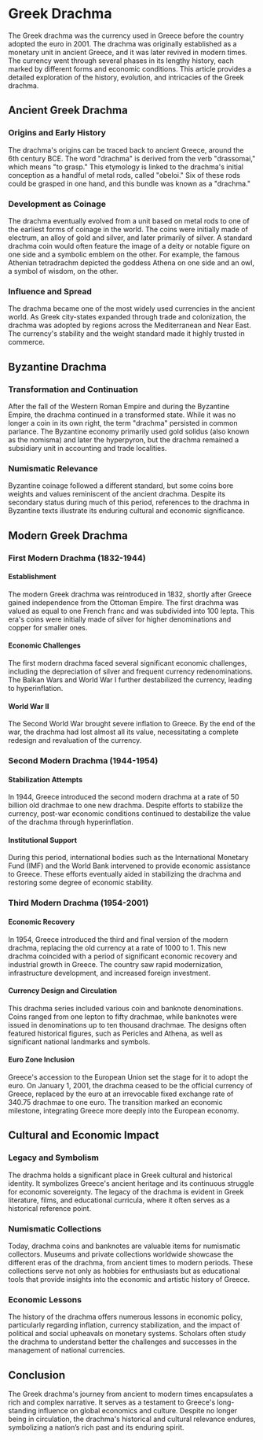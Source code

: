 # Greek Drachma

The Greek drachma was the currency used in Greece before the country adopted the euro in 2001. The drachma was originally established as a monetary unit in ancient Greece, and it was later revived in modern times. The currency went through several phases in its lengthy history, each marked by different forms and economic conditions. This article provides a detailed exploration of the history, evolution, and intricacies of the Greek drachma.

## Ancient Greek Drachma

### Origins and Early History

The drachma's origins can be traced back to ancient Greece, around the 6th century BCE. The word "drachma" is derived from the verb "drassomai," which means "to grasp." This etymology is linked to the drachma's initial conception as a handful of metal rods, called "obeloi." Six of these rods could be grasped in one hand, and this bundle was known as a "drachma." 

### Development as Coinage

The drachma eventually evolved from a unit based on metal rods to one of the earliest forms of coinage in the world. The coins were initially made of electrum, an alloy of gold and silver, and later primarily of silver. A standard drachma coin would often feature the image of a deity or notable figure on one side and a symbolic emblem on the other. For example, the famous Athenian tetradrachm depicted the goddess Athena on one side and an owl, a symbol of wisdom, on the other.

### Influence and Spread

The drachma became one of the most widely used currencies in the ancient world. As Greek city-states expanded through trade and colonization, the drachma was adopted by regions across the Mediterranean and Near East. The currency's stability and the weight standard made it highly trusted in commerce.

## Byzantine Drachma

### Transformation and Continuation

After the fall of the Western Roman Empire and during the Byzantine Empire, the drachma continued in a transformed state. While it was no longer a coin in its own right, the term "drachma" persisted in common parlance. The Byzantine economy primarily used gold solidus (also known as the nomisma) and later the hyperpyron, but the drachma remained a subsidiary unit in accounting and trade localities.

### Numismatic Relevance

Byzantine coinage followed a different standard, but some coins bore weights and values reminiscent of the ancient drachma. Despite its secondary status during much of this period, references to the drachma in Byzantine texts illustrate its enduring cultural and economic significance.

## Modern Greek Drachma

### First Modern Drachma (1832-1944)

#### Establishment

The modern Greek drachma was reintroduced in 1832, shortly after Greece gained independence from the Ottoman Empire. The first drachma was valued as equal to one French franc and was subdivided into 100 lepta. This era's coins were initially made of silver for higher denominations and copper for smaller ones.

#### Economic Challenges

The first modern drachma faced several significant economic challenges, including the depreciation of silver and frequent currency redenominations. The Balkan Wars and World War I further destabilized the currency, leading to hyperinflation.

#### World War II

The Second World War brought severe inflation to Greece. By the end of the war, the drachma had lost almost all its value, necessitating a complete redesign and revaluation of the currency.

### Second Modern Drachma (1944-1954)

#### Stabilization Attempts

In 1944, Greece introduced the second modern drachma at a rate of 50 billion old drachmae to one new drachma. Despite efforts to stabilize the currency, post-war economic conditions continued to destabilize the value of the drachma through hyperinflation.

#### Institutional Support

During this period, international bodies such as the International Monetary Fund (IMF) and the World Bank intervened to provide economic assistance to Greece. These efforts eventually aided in stabilizing the drachma and restoring some degree of economic stability.

### Third Modern Drachma (1954-2001)

#### Economic Recovery

In 1954, Greece introduced the third and final version of the modern drachma, replacing the old currency at a rate of 1000 to 1. This new drachma coincided with a period of significant economic recovery and industrial growth in Greece. The country saw rapid modernization, infrastructure development, and increased foreign investment.

#### Currency Design and Circulation

This drachma series included various coin and banknote denominations. Coins ranged from one lepton to fifty drachmae, while banknotes were issued in denominations up to ten thousand drachmae. The designs often featured historical figures, such as Pericles and Athena, as well as significant national landmarks and symbols.

#### Euro Zone Inclusion

Greece's accession to the European Union set the stage for it to adopt the euro. On January 1, 2001, the drachma ceased to be the official currency of Greece, replaced by the euro at an irrevocable fixed exchange rate of 340.75 drachmae to one euro. The transition marked an economic milestone, integrating Greece more deeply into the European economy.

## Cultural and Economic Impact

### Legacy and Symbolism

The drachma holds a significant place in Greek cultural and historical identity. It symbolizes Greece's ancient heritage and its continuous struggle for economic sovereignty. The legacy of the drachma is evident in Greek literature, films, and educational curricula, where it often serves as a historical reference point.

### Numismatic Collections

Today, drachma coins and banknotes are valuable items for numismatic collectors. Museums and private collections worldwide showcase the different eras of the drachma, from ancient times to modern periods. These collections serve not only as hobbies for enthusiasts but as educational tools that provide insights into the economic and artistic history of Greece.

### Economic Lessons

The history of the drachma offers numerous lessons in economic policy, particularly regarding inflation, currency stabilization, and the impact of political and social upheavals on monetary systems. Scholars often study the drachma to understand better the challenges and successes in the management of national currencies.

## Conclusion

The Greek drachma's journey from ancient to modern times encapsulates a rich and complex narrative. It serves as a testament to Greece's long-standing influence on global economics and culture. Despite no longer being in circulation, the drachma's historical and cultural relevance endures, symbolizing a nation’s rich past and its enduring spirit.